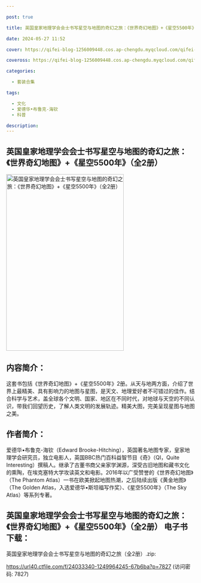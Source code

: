 ```yaml
---

post: true

title: 英国皇家地理学会会士书写星空与地图的奇幻之旅：《世界奇幻地图》+《星空5500年》（全2册）

date: 2024-05-27 11:52

cover: https://qifei-blog-1256009448.cos.ap-chengdu.myqcloud.com/qifei-blog/6620bf390ea9cb14036b0c84.jpg

coveross: https://qifei-blog-1256009448.cos.ap-chengdu.myqcloud.com/qifei-blog/6620bf390ea9cb14036b0c84.jpg

categories:

  - 套装合集

tags:

  - 文化
  - 爱德华•布鲁克-海钦
  - 科普

description:
---
```


## 英国皇家地理学会会士书写星空与地图的奇幻之旅：《世界奇幻地图》+《星空5500年》（全2册）
<img alt="英国皇家地理学会会士书写星空与地图的奇幻之旅：《世界奇幻地图》+《星空5500年》（全2册） " class="aligncenter loading" data-was-processed="true" decoding="async" fetchpriority="high" height="471" src="https://qifei-blog-1256009448.cos.ap-chengdu.myqcloud.com/qifei-blog/6620bf390ea9cb14036b0c84.jpg " style="cursor: zoom-in;" width="314"/>

## 内容简介：

这套书包括《世界奇幻地图》+《星空5500年》2册。从天与地两方面，介绍了世界上最精美、具有影响力的地图与星图，是天文、地理爱好者不可错过的佳作。结合科学与艺术，盖全球各个文明、国家、地区在不同时代，对地球与天空的不同认识，带我们回望历史，了解人类文明的发展轨迹。精美大图，完美呈现星图与地图之美。

## 作者简介：

爱德华•布鲁克-海钦（Edward Brooke-Hitching），英国著名地图专家，皇家地理学会研究员，独立电影人，英国BBC热门百科益智节目《奇》（QI，Quite Interesting）撰稿人。继承了古董书商父亲家学渊源，深受古旧地图和藏书文化的熏陶，在埃克塞特大学攻读英文和电影。2016年以广受赞誉的《世界奇幻地图》（The Phantom Atlas）一书在欧美掀起地图热潮，之后陆续出版《黄金地图》（The Golden Atlas，入选爱德华•斯坦福写作奖）、《星空5500年》（The Sky Atlas）等系列专著。

## 英国皇家地理学会会士书写星空与地图的奇幻之旅：《世界奇幻地图》+《星空5500年》（全2册） 电子书下载：
英国皇家地理学会会士书写星空与地图的奇幻之旅（全2册）.zip: 

https://url40.ctfile.com/f/24033340-1249964245-67b6ba?p=7827 (访问密码: 7827)
